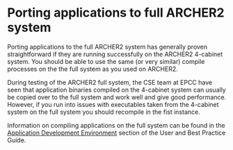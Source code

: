 # Porting applications to full ARCHER2 system

Porting applications to the full ARCHER2 system has generally 
proven straightforward if they are running successfully on 
the ARCHER2 4-cabinet system. You should be able to use the 
same (or very similar) compile processes on the the full system
as you used on ARCHER2.

During testing of the ARCHER2 full system, the CSE team at EPCC
have seen that application binaries compiled on the 4-cabinet
system can usually be copied over to the full system and work
well and give good performance. However, if you run into issues
with executables taken from the 4-cabinet system on the full system
you should recompile in the fist instance.

Information on compiling applications on the full system can be
found in the
[Application Development Environment](../user-guide/dev-environment.md)
section of the User and Best Practice Guide.